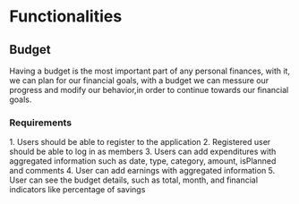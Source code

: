 <h1>Functionalities</h1>

<h2>Budget</h2>
Having a budget is the most important part of any personal finances, with it, we can
plan for our financial goals, with a budget we can messure our progress and modify our
behavior,in order to continue towards our financial goals.

<h3>Requirements</h3>
1. Users should be able to register to the application
2. Registered user should be able to log in as members
3. Users can add expenditures with aggregated information such as date, type, category, amount, isPlanned and comments
4. User can add earnings with aggregated information
5. User can see the budget details, such as total, month, and financial indicators like percentage of savings

